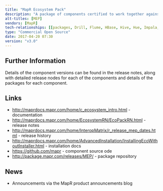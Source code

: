 ```yaml
---
title: "MapR Ecosystem Pack"
description: "A package of components certified to work together against one or more versions of the MapR Converged Data Platform.  Has new major releases roughtly once a quarter, with most components kept resonably up to date with the open source version, with any patching done publically in GitHub.  Available as RPMs, and installable via the MapR Installer. Also includes a plugin for OpenStack Sahara to allow OpenStack to create and manage MapR clusters.  These components were originally bundled as part of the MapR Converged Data Platform, but were broken out as the MapR Ecosystem Pack in September 2016 to allow them to be released independantly."
alt-titles: [MEP]
vendors: [MapR]
tech-relationships: [[packages, Drill, Flume, HBase, Hive, Hue, Impala, Mahout, Myriad, Oozie, Pig, Sentry, Spark, Sqoop, Storm, Tez, MapR Monitoring, MapR Streams Tools]]
type: "Commercial Open Source"
date: 2017-04-20 07:30
version: "v3.0"
---
```

## Further Information

Details of the component versions can be found in the release notes, along with detailed release nodes for each of the components and details of the packages for each component.

## Links

* <http://maprdocs.mapr.com/home/c_ecosystem_intro.html> - documentation
* <http://maprdocs.mapr.com/home/EcosystemRN/EcoPackRN.html> - release notes
* <http://maprdocs.mapr.com/home/InteropMatrix/r_release_mep_dates.html> - release history
* <http://maprdocs.mapr.com/home/AdvancedInstallation/InstallingEcoWithoutInstaller.html> - installation docs
* <https://github.com/mapr> - component source ode
* <http://package.mapr.com/releases/MEP/> - package repository

## News

* Announcements via the MapR product announcements blog